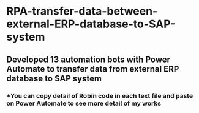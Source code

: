 # RPA-transfer-data-between-external-ERP-database-to-SAP-system
## Developed 13 automation bots with Power Automate to transfer data from external ERP database to SAP system
### *You can copy detail of Robin code in each text file and paste on Power Automate to see more detail of my works
